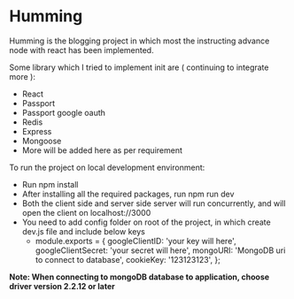 # Humming
Humming is the blogging project in which most the instructing advance node with react has been implemented.

Some library which I tried to implement init are ( continuing to integrate more ):

* React
* Passport
* Passport google oauth
* Redis
* Express
* Mongoose
* More will be added here as per requirement


To run the project on local development environment:

* Run npm install 
* After installing all the required packages, run npm run dev
* Both the client side and server side server will run concurrently, and will open the client on localhost://3000
* You need to add config folder on root of the project, in which create dev.js file and include below keys 
  * module.exports = {
       googleClientID: 'your key will here',
       googleClientSecret: 'your secret will here',
       mongoURI: 'MongoDB uri to connect to database',
       cookieKey: '123123123',
};

**Note: When connecting to mongoDB database to application, choose driver version 2.2.12 or later**

